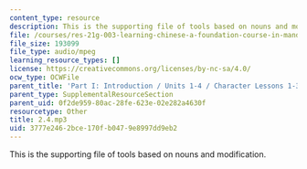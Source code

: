 ```yaml
---
content_type: resource
description: This is the supporting file of tools based on nouns and modification.
file: /courses/res-21g-003-learning-chinese-a-foundation-course-in-mandarin-spring-2011/3777e2462bce170fb0479e8997dd9eb2_2.4.mp3
file_size: 193099
file_type: audio/mpeg
learning_resource_types: []
license: https://creativecommons.org/licenses/by-nc-sa/4.0/
ocw_type: OCWFile
parent_title: 'Part I: Introduction / Units 1-4 / Character Lessons 1-3'
parent_type: SupplementalResourceSection
parent_uid: 0f2de959-80ac-28fe-623e-02e282a4630f
resourcetype: Other
title: 2.4.mp3
uid: 3777e246-2bce-170f-b047-9e8997dd9eb2
---
```

This is the supporting file of tools based on nouns and modification.